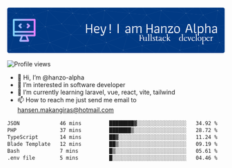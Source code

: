 ![Header](./github-header-image.png)

![Profile views](https://gpvc.arturio.dev/hanzo-alpha)

- 👋 Hi, I’m @hanzo-alpha
- 👀 I’m interested in software developer
- 🌱 I’m currently learning laravel, vue, react, vite, tailwind
- 📫 How to reach me just send me email to hansen.makangiras@hotmail.com 

<!---
hanzo-alpha/hanzo-alpha is a ✨ special ✨ repository because its `README.md` (this file) appears on your GitHub profile.
You can click the Preview link to take a look at your changes.
--->

<!--START_SECTION:waka-->

```text
JSON             46 mins         ████████▓░░░░░░░░░░░░░░░░   34.92 %
PHP              37 mins         ███████▒░░░░░░░░░░░░░░░░░   28.72 %
TypeScript       14 mins         ██▓░░░░░░░░░░░░░░░░░░░░░░   11.24 %
Blade Template   12 mins         ██▒░░░░░░░░░░░░░░░░░░░░░░   09.19 %
Bash             7 mins          █▒░░░░░░░░░░░░░░░░░░░░░░░   05.61 %
.env file        5 mins          █░░░░░░░░░░░░░░░░░░░░░░░░   04.46 %
```

<!--END_SECTION:waka-->
